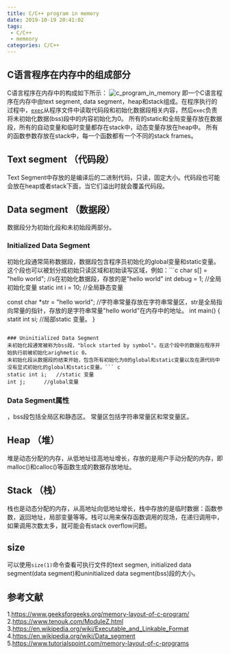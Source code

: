 ```yaml
---
title: C/C++ program in memory
date: 2019-10-19 20:41:02
tags:
 - C/C++
 - memeory
categories: C/C++
---
```


## C语言程序在内存中的组成部分
C语言程序在内存中的构成如下所示：
![c_program_in_memory](c_in_memory.jpg)
即一个C语言程序在内存中由text segment, data segment，heap和stack组成。在程序执行的过程中，[`exec`]()从程序文件中读取代码段和初始化数据段相关内容，然后`exec`负责将未初始化数据(bss)段中的内容初始化为0。
所有的static和全局变量存放在数据段，所有的自动变量和临时变量都存在stack中，动态变量存放在heap中。
所有的函数参数存放在stack中，每一个函数都有一个不同的stack frames。

## Text segment （代码段）
Text Segment中存放的是编译后的二进制代码，只读，固定大小。代码段也可能会放在heap或者stack下面，当它们溢出时就会覆盖代码段。

## Data segment （数据段）
数据段分为初始化段和未初始段两部分。

### Initialized Data Segment
初始化段通常简称数据段，数据段包含程序员初始化的global变量和static变量。
这个段也可以被划分成初始只读区域和初始读写区域，例如：```c
char s[] = "hello world";   //s在初始化数据段，存放的是"hello world"
int debug = 1;      //全局初始化变量
static int i = 10;  //全局静态变量

const char *str = "hello world";    //字符串常量存放在字符串常量区，str是全局指向常量的指针，存放的是字符串常量"hello world"在内存中的地址。
int main()
{
    statit int si;  //局部static 变量。
}
```

### Uninitialized Data Segment
未初始化段通常被称为bss段，"block started by symbol"。在这个段中的数据在程序开始执行前被初始化arighmetic 0。
未初始化段从数据段的结束开始，包含所有初始化为0的global和static变量以及在源代码中没有显式初始化的global和static变量。``` c
static int i;   //static 变量
int j;      //global变量
```

### Data Segment属性
，bss段包括全局区和静态区。
常量区包括字符串常量区和常变量区。

## Heap （堆）
堆是动态分配的内存，从低地址往高地址增长，存放的是用户手动分配的内存，即malloc()和calloc()等函数生成的数据存放地址。

## Stack （栈）
栈也是动态分配的内存，从高地址向低地址增长，栈中存放的是临时数据：函数参数，返回地址，局部变量等等。栈可以用来保存函数调用的现场，在递归调用中，如果调用次数太多，就可能会有stack overflow问题。


## size
可以使用`size(1)`命令查看可执行文件的text segmen, initialized data segment(data segment)和uninitialized data segment(bss)段的大小。

## 参考文献
1.https://www.geeksforgeeks.org/memory-layout-of-c-program/
2.https://www.tenouk.com/ModuleZ.html
3.https://en.wikipedia.org/wiki/Executable_and_Linkable_Format
4.https://en.wikipedia.org/wiki/Data_segment
5.https://www.tutorialspoint.com/memory-layout-of-c-programs
